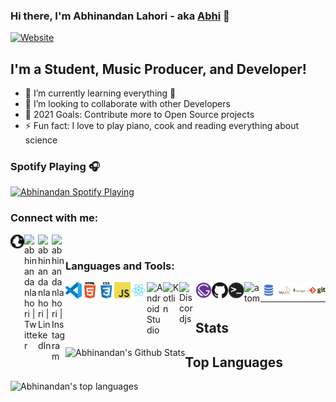  ### Hi there, I'm Abhinandan Lahori - aka [Abhi][website] 👋

[![Website](https://img.shields.io/website?label=abhinandanlahori.github.io&style=for-the-badge&url=https%3A%2F%2Fabhinandanlahori.github.io)](https://abhinandanlahori.github.io)


## I'm a Student, Music Producer, and Developer!

- 🌱 I’m currently learning everything 🤣
- 👯 I’m looking to collaborate with other Developers
- 🥅 2021 Goals: Contribute more to Open Source projects
- ⚡ Fun fact: I love to play piano, cook and reading everything about science

### Spotify Playing 🎧

[<img src="https://now-playing-codestackr.vercel.app/api/spotify-playing" alt="Abhinandan Spotify Playing" width="350" />](https://open.spotify.com/user/r2lrono58fggn8sob9rsesam2)

### Connect with me:

[<img align="left" alt="abhinandanlahori.com" width="22px" src="https://raw.githubusercontent.com/iconic/open-iconic/master/svg/globe.svg" />][website]
[<img align="left" alt="abhinandanlahori | Twitter" width="22px" src="https://cdn.jsdelivr.net/npm/simple-icons@v3/icons/twitter.svg" />][twitter]
[<img align="left" alt="abhinandanlahori | LinkedIn" width="22px" src="https://cdn.jsdelivr.net/npm/simple-icons@v3/icons/linkedin.svg" />][linkedin]
[<img align="left" alt="abhinandanlahori | Instagram" width="22px" src="https://cdn.jsdelivr.net/npm/simple-icons@v3/icons/instagram.svg" />][instagram]

<br />


### Languages and Tools:

[<img align="left" alt="Visual Studio Code" width="26px" src="https://raw.githubusercontent.com/github/explore/80688e429a7d4ef2fca1e82350fe8e3517d3494d/topics/visual-studio-code/visual-studio-code.png" />][instagram]
[<img align="left" alt="HTML5" width="26px" src="https://raw.githubusercontent.com/github/explore/80688e429a7d4ef2fca1e82350fe8e3517d3494d/topics/html/html.png" />][instagram]
[<img align="left" alt="CSS3" width="26px" src="https://raw.githubusercontent.com/github/explore/80688e429a7d4ef2fca1e82350fe8e3517d3494d/topics/css/css.png" />][instagram]
[<img align="left" alt="JavaScript" width="26px" src="https://raw.githubusercontent.com/github/explore/80688e429a7d4ef2fca1e82350fe8e3517d3494d/topics/javascript/javascript.png" />][instagram]
[<img align="left" alt="React" width="26px" src="https://raw.githubusercontent.com/github/explore/80688e429a7d4ef2fca1e82350fe8e3517d3494d/topics/react/react.png" />][instagram]
[<img align="left" alt="AndroidStudio" width="26px" src="https://1.bp.blogspot.com/-LgTa-xDiknI/X4EflN56boI/AAAAAAAAPuk/24YyKnqiGkwRS9-_9suPKkfsAwO4wHYEgCLcBGAsYHQ/s0/image9.png" />][instagram]
[<img align="left" alt="Kotlin" width="26px" src="https://kotlinlang.org/assets/images/open-graph/kotlin_250x250.png" />][instagram]
[<img align="left" alt="Discordjs" width="26px" src="https://discord.js.org/static/logo-square.png" />][instagram]
[<img align="left" alt="Gatsby" width="26px" src="https://raw.githubusercontent.com/github/explore/e94815998e4e0713912fed477a1f346ec04c3da2/topics/gatsby/gatsby.png" />][instagram]
[<img align="left" alt="GitHub" width="26px" src="https://raw.githubusercontent.com/github/explore/78df643247d429f6cc873026c0622819ad797942/topics/github/github.png" />][instagram]
[<img align="left" alt="Terminal" width="26px" src="https://raw.githubusercontent.com/github/explore/80688e429a7d4ef2fca1e82350fe8e3517d3494d/topics/terminal/terminal.png" />][instagram]
[<img align="left" alt="atom" width="26px" src="https://seeklogo.com/images/A/atom-logo-19BD90FF87-seeklogo.com.png" />][instagram]
[<img align="left" alt="SQL" width="26px" src="https://raw.githubusercontent.com/github/explore/80688e429a7d4ef2fca1e82350fe8e3517d3494d/topics/sql/sql.png" />][instagram]
[<img align="left" alt="MySQL" width="26px" src="https://raw.githubusercontent.com/github/explore/80688e429a7d4ef2fca1e82350fe8e3517d3494d/topics/mysql/mysql.png" />][instagram]
[<img align="left" alt="MongoDB" width="26px" src="https://raw.githubusercontent.com/github/explore/80688e429a7d4ef2fca1e82350fe8e3517d3494d/topics/mongodb/mongodb.png" />][instagram]
[<img align="left" alt="Git" width="26px" src="https://raw.githubusercontent.com/github/explore/80688e429a7d4ef2fca1e82350fe8e3517d3494d/topics/git/git.png" />][instagram]

<br />

---
## Stats
<img align="left" alt="Abhinandan's Github Stats" src="https://github-readme-stats.vercel.app/api?username=abhinandanlahori&show_icons=true" />


## Top Languages
<img align="left" alt="Abhinandan's top languages" src="https://github-readme-stats.vercel.app/api/top-langs/?username=abhinandanlahori" />
  
</details>



[website]: https://abhinandanlahori.com
[twitter]: https://twitter.com/abhinandanlah
[instagram]: https://instagram.com/abhinandanlahori
[linkedin]: https://linkedin.com/in/abhinandanlahori







